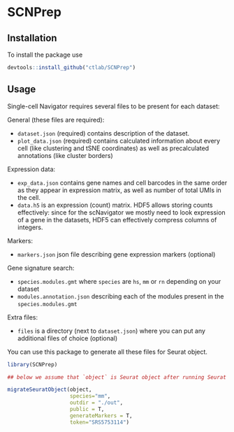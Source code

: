 # SCNPrep

## Installation

To install the package use 

```r
devtools::install_github("ctlab/SCNPrep")
```

## Usage

Single-cell Navigator requires several files to be present for each dataset:

General (these files are required):
* `dataset.json` (required) contains description of the dataset.
* `plot_data.json` (required) contains calculated information about every cell (like clustering and tSNE coordinates) as well as precalculated annotations (like cluster borders)

Expression data:
* `exp_data.json` contains gene names and cell barcodes in the same order as they appear in expression matrix, as well as number of total UMIs in the cell.
* `data.h5` is an expression (count) matrix. HDF5 allows storing counts effectively: since for the scNavigator we mostly need to look expression of a gene in the datasets, HDF5 can effectively compress columns of integers.

Markers:
* `markers.json` json file describing gene expression markers (optional)

Gene signature search:
* `species.modules.gmt` where `species` are `hs`, `mm` or `rn` depending on your dataset
* `modules.annotation.json` describing each of the modules present in the `species.modules.gmt`

Extra files:
* `files` is a directory (next to `dataset.json`) where you can put any additional files of choice (optional)

You can use this package to generate all these files for Seurat object.

```r
library(SCNPrep)

## below we assume that `object` is Seurat object after running Seurat v3 pipelines.

migrateSeuratObject(object, 
                    species="mm", 
                    outdir = "./out", 
                    public = T, 
                    generateMarkers = T,
                    token="SRS5753114")
```
